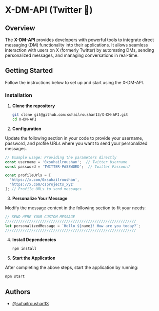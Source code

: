 # X-DM-API (Twitter 🐥)

## Overview
The **X-DM-API** provides developers with powerful tools to integrate direct messaging (DM) functionality into their applications. It allows seamless interaction with users on X (formerly Twitter) by automating DMs, sending personalized messages, and managing conversations in real-time.

## Getting Started

Follow the instructions below to set up and start using the X-DM-API.

### Installation

1. **Clone the repository**  
   ```bash
   git clone git@github.com:suhailroushan13/X-DM-API.git
   cd X-DM-API
   ```

2. **Configuration**  

Update the following section in your code to provide your username, password, and profile URLs where you want to send your personalized messages.

```javascript
// Example usage: Providing the parameters directly
const username = '0xsuhailroushan';  // Twitter Username
const password = 'TWITTER-PASSWORD';  // Twitter Password

const profileUrls = [
  'https://x.com/0xsuhailroushan',
  'https://x.com/csprojects_xyz'
]; // Profile URLs to send messages
```

3. **Personalize Your Message** 

Modify the message content in the following section to fit your needs:

```javascript
// SEND HERE YOUR CUSTOM MESSAGE
////////////////////////////////////////////////////////////
let personalizedMessage = `Hello ${name}! How are you today?`;
////////////////////////////////////////////////////////////
```

4. **Install Dependencies** 
   ```bash
   npm install
   ```

5. **Start the Application**

After completing the above steps, start the application by running:

```bash
npm start
```


## Authors

- [@suhailroushan13](https://www.github.com/suhailroushan13)


